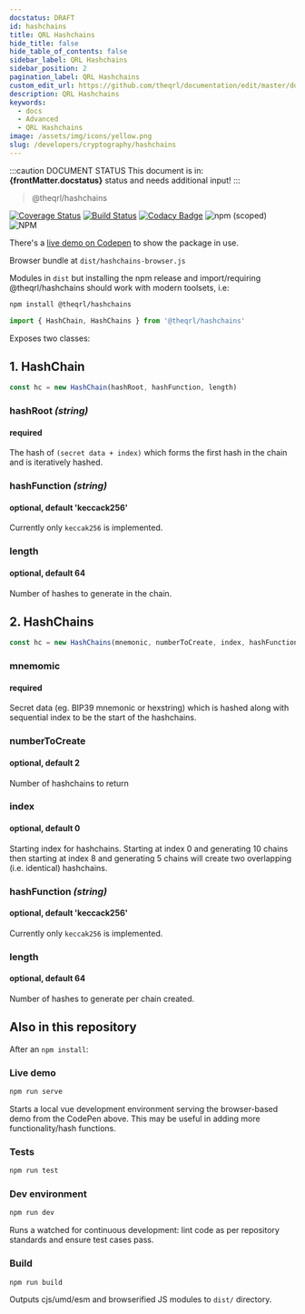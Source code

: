 ```yaml
---
docstatus: DRAFT
id: hashchains
title: QRL Hashchains
hide_title: false
hide_table_of_contents: false
sidebar_label: QRL Hashchains
sidebar_position: 2
pagination_label: QRL Hashchains
custom_edit_url: https://github.com/theqrl/documentation/edit/master/docs/basics/what-is-qrl.md
description: QRL Hashchains
keywords:
  - docs
  - Advanced
  - QRL Hashchains
image: /assets/img/icons/yellow.png
slug: /developers/cryptography/hashchains
---
```


:::caution DOCUMENT STATUS 
<span>This document is in: <b>{frontMatter.docstatus}</b> status and needs additional input!</span>
:::

 
> @theqrl/hashchains

[![Coverage Status](https://coveralls.io/repos/github/theQRL/hashchains/badge.svg?branch=main)](https://coveralls.io/github/theQRL/hashchains?branch=main) [![Build Status](https://www.travis-ci.com/theQRL/hashchains.svg?branch=main)](https://www.travis-ci.com/theQRL/hashchains) [![Codacy Badge](https://app.codacy.com/project/badge/Grade/ad5f3b6ad4124518be69351feb4a8957)](https://www.codacy.com/gh/theQRL/hashchains/dashboard?utm_source=github.com&utm_medium=referral&utm_content=theQRL/hashchains&utm_campaign=Badge_Grade)
 ![npm (scoped)](https://img.shields.io/npm/v/@theqrl/hashchains) ![NPM](https://img.shields.io/npm/l/@theqrl/hashchains)

There's a [live demo on Codepen](https://codepen.io/jplomas/live/187d9ff57e404c38a76373e39b796eb4) to show the package in use.

Browser bundle at `dist/hashchains-browser.js`

Modules in `dist` but installing the npm release and import/requiring @theqrl/hashchains should work with modern toolsets, i.e:

``` bash
npm install @theqrl/hashchains
```

``` javascript
import { HashChain, HashChains } from '@theqrl/hashchains'
```

Exposes two classes:

## 1. HashChain

``` javascript
const hc = new HashChain(hashRoot, hashFunction, length)
```

### hashRoot _(string)_

#### required

The hash of `(secret data + index)` which forms the first hash in the chain and is iteratively hashed.

### hashFunction _(string)_

#### optional, default 'keccack256'

Currently only `keccak256` is implemented.

### length

#### optional, default 64

Number of hashes to generate in the chain.

## 2. HashChains

``` javascript
const hc = new HashChains(mnemonic, numberToCreate, index, hashFunction, length)
```

### mnemomic

#### required

Secret data (eg. BIP39 mnemonic or hexstring) which is hashed along with sequential index to be the start of the hashchains.

### numberToCreate

#### optional, default 2

Number of hashchains to return

### index

#### optional, default 0

Starting index for hashchains.  Starting at index 0 and generating 10 chains then starting at index 8 and generating 5 chains will create two overlapping (i.e. identical) hashchains.

### hashFunction _(string)_

#### optional, default 'keccack256'

Currently only `keccak256` is implemented.

### length

#### optional, default 64

Number of hashes to generate per chain created.

## Also in this repository

After an `npm install`:
### Live demo

``` bash
npm run serve
```
Starts a local vue development environment serving the browser-based demo from the CodePen above.  This may be useful in adding more functionality/hash functions.

### Tests

``` bash
npm run test
```

### Dev environment

``` bash
npm run dev
```

Runs a watched for continuous development: lint code as per repository standards and ensure test cases pass.

### Build

``` bash
npm run build
```

Outputs cjs/umd/esm and browserified JS modules to `dist/` directory.
